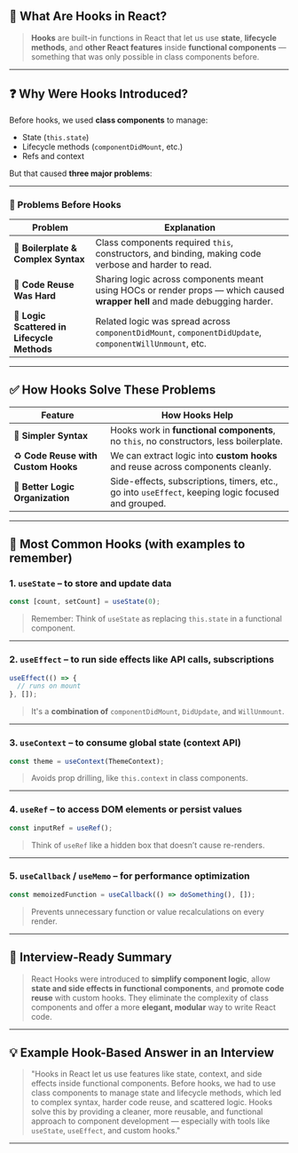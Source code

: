 
## 🎯 **What Are Hooks in React?**

> **Hooks** are built-in functions in React that let us use **state**, **lifecycle methods**, and **other React features** inside **functional components** — something that was only possible in class components before.

---

## ❓ Why Were Hooks Introduced?

Before hooks, we used **class components** to manage:

* State (`this.state`)
* Lifecycle methods (`componentDidMount`, etc.)
* Refs and context

But that caused **three major problems**:

---

### 🚫 Problems Before Hooks

| Problem                                     | Explanation                                                                                                                 |
| ------------------------------------------- | --------------------------------------------------------------------------------------------------------------------------- |
| 🔄 **Boilerplate & Complex Syntax**         | Class components required `this`, constructors, and binding, making code verbose and harder to read.                        |
| 🧩 **Code Reuse Was Hard**                  | Sharing logic across components meant using HOCs or render props — which caused **wrapper hell** and made debugging harder. |
| 🔀 **Logic Scattered in Lifecycle Methods** | Related logic was spread across `componentDidMount`, `componentDidUpdate`, `componentWillUnmount`, etc.                     |

---

## ✅ How Hooks Solve These Problems

| Feature                             | How Hooks Help                                                                                     |
| ----------------------------------- | -------------------------------------------------------------------------------------------------- |
| 🧼 **Simpler Syntax**               | Hooks work in **functional components**, no `this`, no constructors, less boilerplate.             |
| ♻️ **Code Reuse with Custom Hooks** | We can extract logic into **custom hooks** and reuse across components cleanly.                    |
| 🧠 **Better Logic Organization**    | Side-effects, subscriptions, timers, etc., go into `useEffect`, keeping logic focused and grouped. |

---

## 🔑 Most Common Hooks (with examples to remember)

### 1. `useState` – to store and update data

```jsx
const [count, setCount] = useState(0);
```

> Remember: Think of `useState` as replacing `this.state` in a functional component.

---

### 2. `useEffect` – to run side effects like API calls, subscriptions

```jsx
useEffect(() => {
  // runs on mount
}, []);
```

> It's a **combination of** `componentDidMount`, `DidUpdate`, and `WillUnmount`.

---

### 3. `useContext` – to consume global state (context API)

```jsx
const theme = useContext(ThemeContext);
```

> Avoids prop drilling, like `this.context` in class components.

---

### 4. `useRef` – to access DOM elements or persist values

```jsx
const inputRef = useRef();
```

> Think of `useRef` like a hidden box that doesn’t cause re-renders.

---

### 5. `useCallback` / `useMemo` – for performance optimization

```jsx
const memoizedFunction = useCallback(() => doSomething(), []);
```

> Prevents unnecessary function or value recalculations on every render.

---

## 🧠 Interview-Ready Summary

> React Hooks were introduced to **simplify component logic**, allow **state and side effects in functional components**, and **promote code reuse** with custom hooks. They eliminate the complexity of class components and offer a more **elegant, modular** way to write React code.

---

## 💡 Example Hook-Based Answer in an Interview

> "Hooks in React let us use features like state, context, and side effects inside functional components. Before hooks, we had to use class components to manage state and lifecycle methods, which led to complex syntax, harder code reuse, and scattered logic. Hooks solve this by providing a cleaner, more reusable, and functional approach to component development — especially with tools like `useState`, `useEffect`, and custom hooks."

---